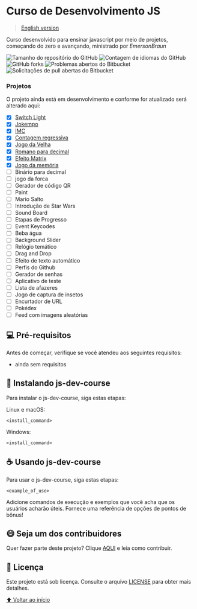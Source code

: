 # Curso de Desenvolvimento JS

> [English version](README.md)

Curso desenvolvido para ensinar javascript por meio de projetos, começando do zero e avançando, ministrado por *EmersonBraun*

![Tamanho do repositório do GitHub](https://img.shields.io/github/repo-size/EmersonBraun/js-dev-course?style=for-the-badge)
![Contagem de idiomas do GitHub](https://img.shields.io/github/languages/count/EmersonBraun/js-dev-course?style=for-the-badge)
![GitHub forks](https://img.shields.io/github/forks/EmersonBraun/js-dev-course?style=for-the-badge)
![Problemas abertos do Bitbucket](https://img.shields.io/bitbucket/issues/EmersonBraun/js-dev-course?style=for-the-badge)
![Solicitações de pull abertas do Bitbucket](https://img.shields.io/bitbucket/pr-raw/EmersonBraun/js-dev-course?style=for-the-badge)


### Projetos

O projeto ainda está em desenvolvimento e conforme for atualizado será alterado aqui:

- [x] [Switch Light](switch-light/README-PTBR.md)
- [x] [Jokempo](jokempo/README-PTBR.md)
- [x] [IMC](bmi/README-PTBR.md)
- [x] [Contagem regressiva](countdown/README-PTBR.md)
- [x] [Jogo da Velha](tic-tac-toe/README-PTBR.md)
- [x] [Romano para decimal](roman/README-PTBR.md)
- [X] [Efeito Matrix](matrix/README.md)
- [x] [Jogo da memória](memory/README-PTBR.md)
- [ ] Binário para decimal
- [ ] jogo da forca
- [ ] Gerador de código QR
- [ ] Paint
- [ ] Mario Salto
- [ ] Introdução de Star Wars
- [ ] Sound Board
- [ ] Etapas de Progresso
- [ ] Event Keycodes
- [ ] Beba água
- [ ] Background Slider
- [ ] Relógio temático
- [ ] Drag and Drop
- [ ] Efeito de texto automático
- [ ] Perfis do Github
- [ ] Gerador de senhas
- [ ] Aplicativo de teste
- [ ] Lista de afazeres
- [ ] Jogo de captura de insetos
- [ ] Encurtador de URL
- [ ] Pokédex
- [ ] Feed com imagens aleatórias

## 💻 Pré-requisitos

Antes de começar, verifique se você atendeu aos seguintes requisitos:
* ainda sem requisitos

## 🚀 Instalando js-dev-course

Para instalar o js-dev-course, siga estas etapas:

Linux e macOS:
```
<install_command>
```

Windows:
```
<install_command>
```

## ☕ Usando js-dev-course

Para usar o js-dev-course, siga estas etapas:

```
<example_of_use>
```

Adicione comandos de execução e exemplos que você acha que os usuários acharão úteis. Fornece uma referência de opções de pontos de bônus!

## 😄 Seja um dos contribuidores<br>

Quer fazer parte deste projeto? Clique [AQUI](CONTRIBUTING.md) e leia como contribuir.

## 📝 Licença

Este projeto está sob licença. Consulte o arquivo [LICENSE](LICENSE.md) para obter mais detalhes.

[⬆ Voltar ao início](#js-dev-course)<br>